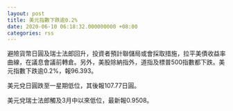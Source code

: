 ```yaml
---
layout: post
title: 美元指數下跌逾0.2%
date: 2020-06-10 06:18:32.000000000 +08:00
categories: rss
---
```


避險貨幣日圓及瑞士法郎回升，投資者預計聯儲局或會採取措施，拉平美債收益率曲線，在議息會議前轉倉。另外，美股除納指外，道指及標普500指數都下跌。美元指數下跌逾0.2%，報96.393。

美元兌日圓跌至一星期低位，其後報107.77日圓。

美元兌瑞士法郎觸及3月中以來低位，最新報0.9508。
